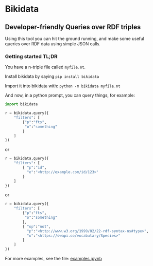 # Bikidata

## Developer-friendly Queries over RDF triples

Using this tool you can hit the ground running, and make some useful queries over RDF data using simple JSON calls.

### Getting started TL;DR

You have a n-triple file called `myfile.nt`.

Install bikidata by saying `pip install bikidata`

Import it into bikidata with: `python -m bikidata myfile.nt`

And now, in a python prompt, you can query things, for example:

```python
import bikidata

r = bikidata.query({
    "filters": [
        {"p":"fts",
         "o":"something"
        }
    ]
})
```

or

```python
r = bikidata.query({
    "filters": [
        { "p":"id",
          "o":"<http://example.com/id/123>"
        }
    ]
})
```

or

```python
r = bikidata.query({
    "filters": [
        {"p":"fts",
         "o":"something"
        },
        { "op":"not",
          "p":"<http://www.w3.org/1999/02/22-rdf-syntax-ns#type>",
          "o":"<https://swapi.co/vocabulary/Species>"
        }
    ]
})
```

For more examples, see the file: [examples.ipynb](examples.ipynb)

